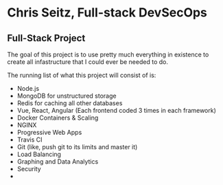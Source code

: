 # Chris Seitz, Full-stack DevSecOps
## Full-Stack Project

The goal of this project is to use pretty much everything in existence to create all infastructure that I could ever be needed to do.

The running list of what this project will consist of is:
- Node.js
- MongoDB for unstructured storage
- Redis for caching all other databases
- Vue, React, Angular (Each frontend coded 3 times in each framework)
- Docker Containers & Scaling
- NGINX
- Progressive Web Apps
- Travis CI
- Git (like, push git to its limits and master it)
- Load Balancing
- Graphing and Data Analytics
- Security
- 

